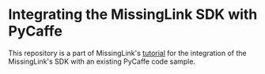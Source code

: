 # Integrating the MissingLink SDK with PyCaffe

This repository is a part of MissingLink's [tutorial](docs/missinglink-pycaffe-tutorial1.md) for the integration of the MissingLink's SDK with an existing PyCaffe code sample.
